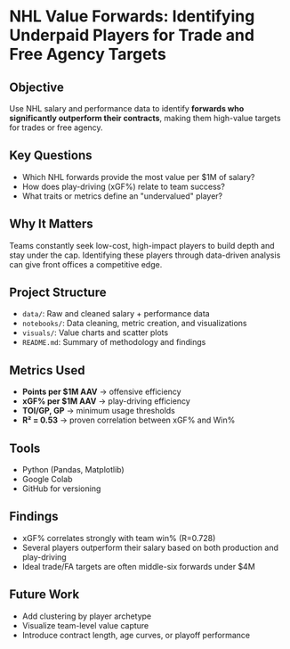 # NHL Value Forwards: Identifying Underpaid Players for Trade and Free Agency Targets

## Objective
Use NHL salary and performance data to identify **forwards who significantly outperform their contracts**, making them high-value targets for trades or free agency.

## Key Questions
- Which NHL forwards provide the most value per $1M of salary?
- How does play-driving (xGF%) relate to team success?
- What traits or metrics define an "undervalued" player?

##  Why It Matters
Teams constantly seek low-cost, high-impact players to build depth and stay under the cap. Identifying these players through data-driven analysis can give front offices a competitive edge.

## Project Structure
- `data/`: Raw and cleaned salary + performance data
- `notebooks/`: Data cleaning, metric creation, and visualizations
- `visuals/`: Value charts and scatter plots
- `README.md`: Summary of methodology and findings

## Metrics Used
- **Points per $1M AAV** → offensive efficiency
- **xGF% per $1M AAV** → play-driving efficiency
- **TOI/GP, GP** → minimum usage thresholds
- **R² = 0.53** → proven correlation between xGF% and Win%

## Tools
- Python (Pandas, Matplotlib)
- Google Colab
- GitHub for versioning

## Findings
- xGF% correlates strongly with team win% (R=0.728)
- Several players outperform their salary based on both production and play-driving
- Ideal trade/FA targets are often middle-six forwards under $4M

## Future Work
- Add clustering by player archetype
- Visualize team-level value capture
- Introduce contract length, age curves, or playoff performance

